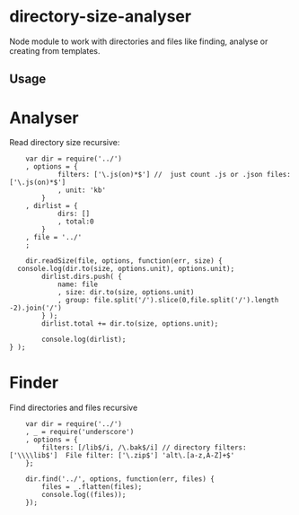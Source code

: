 directory-size-analyser
=======================

Node module to work with directories and files like finding, analyse or creating from templates. 

## Usage

# Analyser 
Read directory size recursive:

		var dir = require('../')
		, options = {
				filters: ['\.js(on)*$'] //  just count .js or .json files: ['\.js(on)*$']
				, unit: 'kb'
			}
		, dirlist = { 
				dirs: []
				, total:0
			}
		, file = '../'
		;
			
		dir.readSize(file, options, function(err, size) {
      console.log(dir.to(size, options.unit), options.unit);
			dirlist.dirs.push( { 
				name: file
				, size: dir.to(size, options.unit)
				, group: file.split('/').slice(0,file.split('/').length -2).join('/')
			} );
			dirlist.total += dir.to(size, options.unit);
			
			console.log(dirlist);
    } );
	

# Finder		
Find directories and files recursive

		var dir = require('../')
		, _ = require('underscore')
		, options = {
			filters: [/lib$/i, /\.bak$/i] // directory filters: ['\\\\lib$']  File filter: ['\.zip$'] 'alt\.[a-z,A-Z]+$'
		};

		dir.find('../', options, function(err, files) {
			files = _.flatten(files);
			console.log((files));
		});